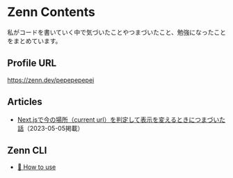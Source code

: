 # Zenn Contents

私がコードを書いていく中で気づいたことやつまづいたこと、勉強になったことをまとめています。

## Profile URL

<https://zenn.dev/pepepepepei>

## Articles

-  [Next.jsで今の場所（current url）を判定して表示を変えるときにつまづいた話](https://zenn.dev/pepepepepei/articles/4f7abbd7bf444d)（2023-05-05掲載）

## Zenn CLI

- [📘 How to use](https://zenn.dev/zenn/articles/zenn-cli-guide)
